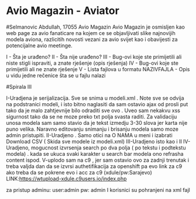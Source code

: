 # Avio Magazin - Aviator
#Selmanovic Abdullah, 17055
Avio Magazin 
Avio Magazin je osmisljen kao web page za avio fanaticare na kojem ce se objavljivati slike najnovijih modela aviona, razlicitih novosti vezani za avio svijet kao i obavijesti za potencijalne avio meetinge.


I  - Šta je urađeno? 
II  - Šta nije urađeno?
III - Bug-ovi koje ste primijetili ali niste stigli ispraviti, a znate rješenje (opis rješenja)
IV  - Bug-ovi koje ste primijetili ali ne znate rješenje
V  - Lista fajlova u formatu NAZIVFAJLA - Opis u vidu jedne rečenice šta se u fajlu nalazi

#Spirala III 

I-Uradjena je serijalizacija. Sve se snima u modeli.xml . Note sve se odvija na podstranici modeli, i isto bitno naglasiti da sam ostavio ajax od prosli put tako da je malo zahtjevnije bilo odraditi sve ovo . Uveo sam nekakvu xss sigurnost tako da se ne moze preko txt polja svasta raditi. Za validaciju unosa modela sam samo stavio da je tekst izmedju 3-30 slova jer karta nije puno velika. Naravno editovanju snimanju i brisanju modela samo moze admin pristupiti. 
II-Uradjeno .
Samo otici na O NAMA u meni i izabrati Download CSV ( Skida sve modele iz modeli.xml)
III-Uradjeno isto kao i II
IV- Uradjeno, mogucnost izvrsenja search po dva polja ( po tekstu i podtekstu modela) . kada se ukuca svaki karakter u search bar modela ono refrasha content ispod.
V-uplodo sam na c9 , jer sam ostavio ovo za zadnji trenutak i treba valjda dan da se izvrsi authetifikacija za openshift pa evo link za c9 ako treba da se pokrene evo i acc za c9 (xdule/pw:Sarajevo)
LINK:https://wtupload-xdule.c9users.io/index.php

za pristup adminu: user:admin pw: admin
I korisnici su pohranjeni na xml fajl
